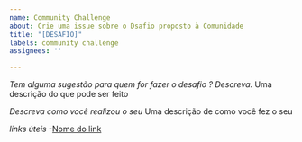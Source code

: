 ```yaml
---
name: Community Challenge
about: Crie uma issue sobre o Dsafio proposto à Comunidade
title: "[DESAFIO]"
labels: community challenge
assignees: ''

---
```


*Tem alguma sugestão para quem for fazer o desafio ? Descreva.*
Uma descrição do que pode ser feito

*Descreva como você realizou o seu*
Uma descrição de como você fez o seu

*links  úteis*
-[Nome do link](URL)
